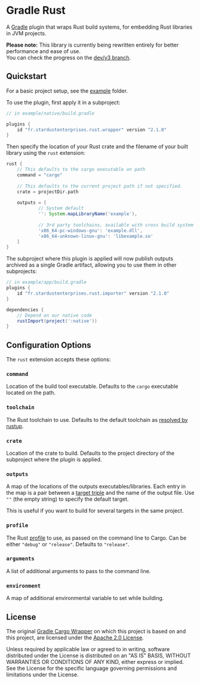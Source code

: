 # Gradle Rust 

A [Gradle](https://www.gradle.org) plugin that wraps Rust build systems,
for embedding Rust libraries in JVM projects.

**Please note:** This library is currently being rewritten entirely for
better performance and ease of use. <br>You can check the progress on the 
[dev/v3 branch](https://github.com/stardust-enterprises/gradle-rust/tree/dev/v3).

## Quickstart

For a basic project setup, see the [example](example) folder.

To use the plugin, first apply it in a subproject:
```groovy
// in example/native/build.gradle

plugins {
    id "fr.stardustenterprises.rust.wrapper" version "2.1.0"
}
```

Then specify the location of your Rust crate and the filename
of your built library using the `rust` extension:

```groovy
rust {
    // This defaults to the cargo executable on path
    command = "cargo"
    
    // This defaults to the current project path if not specified.
    crate = projectDir.path
    
    outputs = [
            // System default
            '': System.mapLibraryName('example'),
            
            // 3rd party toolchains, available with cross build system
            'x86_64-pc-windows-gnu': 'example.dll',
            'x86_64-unknown-linux-gnu': 'libexample.so'
    ]
}
```

The subproject where this plugin is applied will now publish
outputs archived as a single Gradle artifact, allowing you to use them in
other subprojects:

```groovy
// in example/app/build.gradle
plugins {
    id "fr.stardustenterprises.rust.importer" version "2.1.0"
}

dependencies {
    // Depend on our native code
    rustImport(project(':native'))
}
```

## Configuration Options

The `rust` extension accepts these options:

### `command`

Location of the build tool executable. Defaults to the `cargo`
executable located on the path.

### `toolchain`

The Rust toolchain to use. Defaults to the default toolchain as
[resolved by rustup](https://rust-lang.github.io/rustup/overrides.html).

### `crate`

Location of the crate to build. Defaults to
the project directory of the subproject where the plugin is applied.

### `outputs`

A map of the locations of the outputs executables/libraries.
Each entry in the map is a pair between a
[target triple](https://doc.rust-lang.org/nightly/rustc/platform-support.html)
and the name of the output file. Use `""` (the empty string)
to specify the default target.

This is useful if you want to build for several targets in
the same project.

### `profile`

The Rust [profile](https://doc.rust-lang.org/cargo/reference/profiles.html)
to use, as passed on the command line to Cargo. Can be either
`"debug"` or `"release"`. Defaults to `"release"`.

### `arguments`

A list of additional arguments to pass to the command line.

### `environment`

A map of additional environmental variable to set while building.

## License

The original [Gradle Cargo Wrapper](https://github.com/Arc-blroth/gradle-cargo-wrapper) on which this project is based on 
and this project, are licensed under the [Apache 2.0 License](LICENSE).

Unless required by applicable law or agreed to in writing, software
distributed under the License is distributed on an "AS IS" BASIS,
WITHOUT WARRANTIES OR CONDITIONS OF ANY KIND, either express or implied.
See the License for the specific language governing permissions and
limitations under the License.
